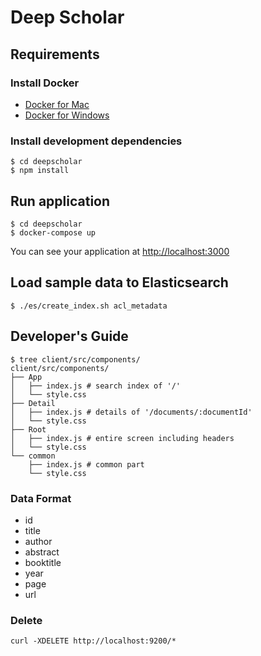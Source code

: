 # Deep Scholar

## Requirements

### Install Docker
- [Docker for Mac](https://www.docker.com/docker-mac)
- [Docker for Windows](https://www.docker.com/docker-windows)

### Install development dependencies

```
$ cd deepscholar
$ npm install
```

## Run application 

```
$ cd deepscholar
$ docker-compose up
```

You can see your application at [http://localhost:3000](http://localhost:3000)

## Load sample data to Elasticsearch

```
$ ./es/create_index.sh acl_metadata 
```

## Developer's Guide
```
$ tree client/src/components/
client/src/components/
├── App
│   ├── index.js # search index of '/'
│   └── style.css
├── Detail
│   ├── index.js # details of '/documents/:documentId'
│   └── style.css
├── Root
│   ├── index.js # entire screen including headers
│   └── style.css
└── common
    ├── index.js # common part
    └── style.css
```

### Data Format
* id
* title
* author
* abstract
* booktitle
* year
* page
* url

### Delete
```
curl -XDELETE http://localhost:9200/*
```
